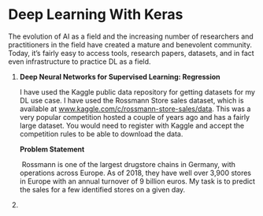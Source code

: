# Deep Learning With Keras

The evolution of AI as a field and the increasing number of researchers and practitioners in the field have created a mature and benevolent community. Today, it’s fairly easy to access tools, research papers, datasets, and in fact even infrastructure to practice DL as a field.

1. **Deep Neural Networks for Supervised Learning: Regression**

   I have used the Kaggle public data repository for getting datasets for my DL use case. I have used the Rossmann Store sales dataset, which is available at www.kaggle.com/c/rossmann-store-sales/data. This was a very popular competition hosted a couple of years ago and has a fairly large dataset. You would need to register with Kaggle and accept the competition rules to be able to download the data. 

   **Problem Statement** 
   
   ​	Rossmann is one of the largest drugstore chains in Germany, with operations across Europe. As of 	2018, they have well over 3,900 stores in Europe with an annual turnover of 9 billion euros. My task is to predict the sales for a few identified stores on a given day.

2. 
